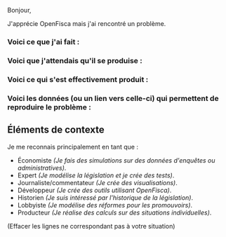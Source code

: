 Bonjour,

J'apprécie OpenFisca mais j'ai rencontré un problème.

### Voici ce que j'ai fait :


### Voici que j'attendais qu'il se produise :


### Voici ce qui s'est effectivement produit :


### Voici les données (ou un lien vers celle-ci) qui permettent de reproduire le problème :



## Éléments de contexte

Je me reconnais principalement en tant que :

- Économiste _(Je fais des simulations sur des données d'enquêtes ou administratives)_.
- Expert _(Je modélise la législation et je crée des tests)_.
- Journaliste/commentateur _(Je crée des visualisations)_.
- Développeur _(Je crée des outils utilisant OpenFisca)_.
- Historien _(Je suis intéressé par l'historique de la législation)_.
- Lobbyiste _(Je modélise des réformes pour les promouvoirs)_.
- Producteur _(Je réalise des calculs sur des situations individuelles)_.

(Effacer les lignes ne correspondant pas à votre situation)
